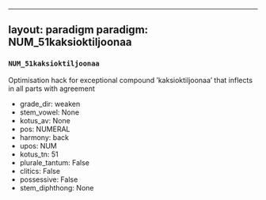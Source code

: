 
---
layout: paradigm
paradigm: NUM_51kaksioktiljoonaa
---
### ` NUM_51kaksioktiljoonaa `

Optimisation hack for exceptional compound ’kaksioktiljoonaa’ that inflects in all parts with agreement
* grade_dir: weaken
* stem_vowel: None
* kotus_av: None
* pos: NUMERAL
* harmony: back
* upos: NUM
* kotus_tn: 51
* plurale_tantum: False
* clitics: False
* possessive: False
* stem_diphthong: None
